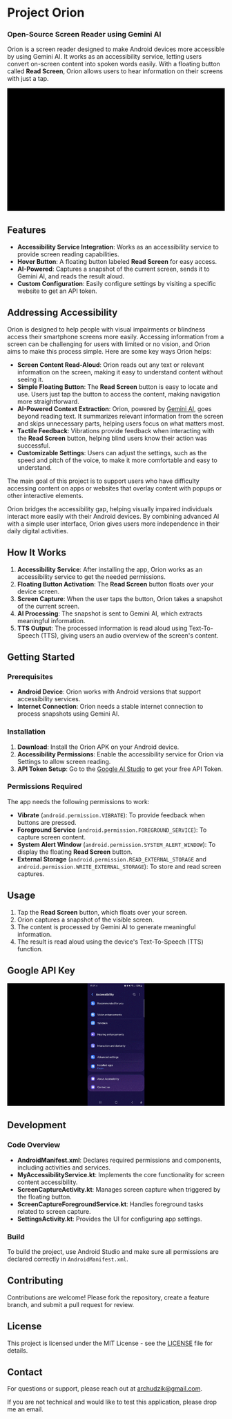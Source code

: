 
# Project Orion
### Open-Source Screen Reader using Gemini AI

Orion is a screen reader designed to make Android devices more accessible by using Gemini AI. It works as an accessibility service, letting users convert on-screen content into spoken words easily. With a floating button called **Read Screen**, Orion allows users to hear information on their screens with just a tap.

![Orion in Action](OrionGIF1.gif)

## Features
- **Accessibility Service Integration**: Works as an accessibility service to provide screen reading capabilities.
- **Hover Button**: A floating button labeled **Read Screen** for easy access.
- **AI-Powered**: Captures a snapshot of the current screen, sends it to Gemini AI, and reads the result aloud.
- **Custom Configuration**: Easily configure settings by visiting a specific website to get an API token.


## Addressing Accessibility

Orion is designed to help people with visual impairments or blindness access their smartphone screens more easily. Accessing information from a screen can be challenging for users with limited or no vision, and Orion aims to make this process simple. Here are some key ways Orion helps:

- **Screen Content Read-Aloud**: Orion reads out any text or relevant information on the screen, making it easy to understand content without seeing it.
- **Simple Floating Button**: The **Read Screen** button is easy to locate and use. Users just tap the button to access the content, making navigation more straightforward.
- **AI-Powered Context Extraction**: Orion, powered by [Gemini AI](https://gemini.google.com/), goes beyond reading text. It summarizes relevant information from the screen and skips unnecessary parts, helping users focus on what matters most.
- **Tactile Feedback**: Vibrations provide feedback when interacting with the **Read Screen** button, helping blind users know their action was successful.
- **Customizable Settings**: Users can adjust the settings, such as the speed and pitch of the voice, to make it more comfortable and easy to understand.

The main goal of this project is to support users who have difficulty accessing content on apps or websites that overlay content with popups or other interactive elements.

Orion bridges the accessibility gap, helping visually impaired individuals interact more easily with their Android devices. By combining advanced AI with a simple user interface, Orion gives users more independence in their daily digital activities.

## How It Works
1. **Accessibility Service**: After installing the app, Orion works as an accessibility service to get the needed permissions.
2. **Floating Button Activation**: The **Read Screen** button floats over your device screen.
3. **Screen Capture**: When the user taps the button, Orion takes a snapshot of the current screen.
4. **AI Processing**: The snapshot is sent to Gemini AI, which extracts meaningful information.
5. **TTS Output**: The processed information is read aloud using Text-To-Speech (TTS), giving users an audio overview of the screen's content.

## Getting Started

### Prerequisites
- **Android Device**: Orion works with Android versions that support accessibility services.
- **Internet Connection**: Orion needs a stable internet connection to process snapshots using Gemini AI.

### Installation
1. **Download**: Install the Orion APK on your Android device.
2. **Accessibility Permissions**: Enable the accessibility service for Orion via Settings to allow screen reading.
3. **API Token Setup**: Go to the [Google AI Studio](https://aistudio.google.com/app/apikey) to get your free API Token.

### Permissions Required
The app needs the following permissions to work:
- **Vibrate** (`android.permission.VIBRATE`): To provide feedback when buttons are pressed.
- **Foreground Service** (`android.permission.FOREGROUND_SERVICE`): To capture screen content.
- **System Alert Window** (`android.permission.SYSTEM_ALERT_WINDOW`): To display the floating **Read Screen** button.
- **External Storage** (`android.permission.READ_EXTERNAL_STORAGE` and `android.permission.WRITE_EXTERNAL_STORAGE`): To store and read screen captures.

## Usage
1. Tap the **Read Screen** button, which floats over your screen.
2. Orion captures a snapshot of the visible screen.
3. The content is processed by Gemini AI to generate meaningful information.
4. The result is read aloud using the device's Text-To-Speech (TTS) function.

## Google API Key
![Orion in Action](OrionGIF2.gif)

## Development
### Code Overview
- **AndroidManifest.xml**: Declares required permissions and components, including activities and services.
- **MyAccessibilityService.kt**: Implements the core functionality for screen content accessibility.
- **ScreenCaptureActivity.kt**: Manages screen capture when triggered by the floating button.
- **ScreenCaptureForegroundService.kt**: Handles foreground tasks related to screen capture.
- **SettingsActivity.kt**: Provides the UI for configuring app settings.

### Build
To build the project, use Android Studio and make sure all permissions are declared correctly in `AndroidManifest.xml`.

## Contributing
Contributions are welcome! Please fork the repository, create a feature branch, and submit a pull request for review.

## License
This project is licensed under the MIT License - see the [LICENSE](LICENSE) file for details.

## Contact
For questions or support, please reach out at [archudzik@gmail.com](mailto:archudzik@gmail.com).

If you are not technical and would like to test this application, please drop me an email.
